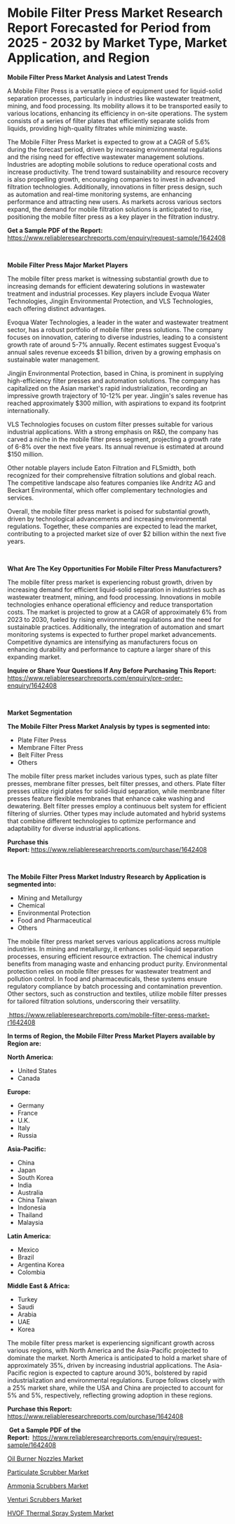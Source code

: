 <p><h1>Mobile Filter Press Market Research Report Forecasted for Period from 2025 -  2032 by Market Type, Market Application, and Region</h1></p><p><strong>Mobile Filter Press Market Analysis and Latest Trends</strong></p>
<p><p>A Mobile Filter Press is a versatile piece of equipment used for liquid-solid separation processes, particularly in industries like wastewater treatment, mining, and food processing. Its mobility allows it to be transported easily to various locations, enhancing its efficiency in on-site operations. The system consists of a series of filter plates that efficiently separate solids from liquids, providing high-quality filtrates while minimizing waste.</p><p>The Mobile Filter Press Market is expected to grow at a CAGR of 5.6% during the forecast period, driven by increasing environmental regulations and the rising need for effective wastewater management solutions. Industries are adopting mobile solutions to reduce operational costs and increase productivity. The trend toward sustainability and resource recovery is also propelling growth, encouraging companies to invest in advanced filtration technologies. Additionally, innovations in filter press design, such as automation and real-time monitoring systems, are enhancing performance and attracting new users. As markets across various sectors expand, the demand for mobile filtration solutions is anticipated to rise, positioning the mobile filter press as a key player in the filtration industry.</p></p>
<p><strong>Get a Sample PDF of the Report:&nbsp;</strong> <a href="https://www.reliableresearchreports.com/enquiry/request-sample/1642408?utm_campaign=11&utm_medium=2&utm_source=Github&utm_content=ia&utm_term=22022025&utm_id=mobile-filter-press">https://www.reliableresearchreports.com/enquiry/request-sample/1642408</a></p>
<p>&nbsp;</p>
<p><strong>Mobile Filter Press Major Market Players</strong></p>
<p><p>The mobile filter press market is witnessing substantial growth due to increasing demands for efficient dewatering solutions in wastewater treatment and industrial processes. Key players include Evoqua Water Technologies, Jingjin Environmental Protection, and VLS Technologies, each offering distinct advantages.</p><p>Evoqua Water Technologies, a leader in the water and wastewater treatment sector, has a robust portfolio of mobile filter press solutions. The company focuses on innovation, catering to diverse industries, leading to a consistent growth rate of around 5-7% annually. Recent estimates suggest Evoqua's annual sales revenue exceeds $1 billion, driven by a growing emphasis on sustainable water management.</p><p>Jingjin Environmental Protection, based in China, is prominent in supplying high-efficiency filter presses and automation solutions. The company has capitalized on the Asian market's rapid industrialization, recording an impressive growth trajectory of 10-12% per year. Jingjin's sales revenue has reached approximately $300 million, with aspirations to expand its footprint internationally.</p><p>VLS Technologies focuses on custom filter presses suitable for various industrial applications. With a strong emphasis on R&D, the company has carved a niche in the mobile filter press segment, projecting a growth rate of 6-8% over the next five years. Its annual revenue is estimated at around $150 million.</p><p>Other notable players include Eaton Filtration and FLSmidth, both recognized for their comprehensive filtration solutions and global reach. The competitive landscape also features companies like Andritz AG and Beckart Environmental, which offer complementary technologies and services.</p><p>Overall, the mobile filter press market is poised for substantial growth, driven by technological advancements and increasing environmental regulations. Together, these companies are expected to lead the market, contributing to a projected market size of over $2 billion within the next five years.</p></p>
<p>&nbsp;</p>
<p><strong>What Are The Key Opportunities For Mobile Filter Press Manufacturers?</strong></p>
<p><p>The mobile filter press market is experiencing robust growth, driven by increasing demand for efficient liquid-solid separation in industries such as wastewater treatment, mining, and food processing. Innovations in mobile technologies enhance operational efficiency and reduce transportation costs. The market is projected to grow at a CAGR of approximately 6% from 2023 to 2030, fueled by rising environmental regulations and the need for sustainable practices. Additionally, the integration of automation and smart monitoring systems is expected to further propel market advancements. Competitive dynamics are intensifying as manufacturers focus on enhancing durability and performance to capture a larger share of this expanding market.</p></p>
<p><strong>Inquire or Share Your Questions If Any Before Purchasing This Report:</strong> <a href="https://www.reliableresearchreports.com/enquiry/pre-order-enquiry/1642408?utm_campaign=11&utm_medium=2&utm_source=Github&utm_content=ia&utm_term=22022025&utm_id=mobile-filter-press">https://www.reliableresearchreports.com/enquiry/pre-order-enquiry/1642408</a></p>
<p>&nbsp;</p>
<p><strong>Market Segmentation</strong></p>
<p><strong>The Mobile Filter Press Market Analysis by types is segmented into:</strong></p>
<p><ul><li>Plate Filter Press</li><li>Membrane Filter Press</li><li>Belt Filter Press</li><li>Others</li></ul></p>
<p><p>The mobile filter press market includes various types, such as plate filter presses, membrane filter presses, belt filter presses, and others. Plate filter presses utilize rigid plates for solid-liquid separation, while membrane filter presses feature flexible membranes that enhance cake washing and dewatering. Belt filter presses employ a continuous belt system for efficient filtering of slurries. Other types may include automated and hybrid systems that combine different technologies to optimize performance and adaptability for diverse industrial applications.</p></p>
<p><strong>Purchase this Report:&nbsp;</strong><a href="https://www.reliableresearchreports.com/purchase/1642408?utm_campaign=11&utm_medium=2&utm_source=Github&utm_content=ia&utm_term=22022025&utm_id=mobile-filter-press">https://www.reliableresearchreports.com/purchase/1642408</a></p>
<p>&nbsp;</p>
<p><strong>The Mobile Filter Press Market Industry Research by Application is segmented into:</strong></p>
<p><ul><li>Mining and Metallurgy</li><li>Chemical</li><li>Environmental Protection</li><li>Food and Pharmaceutical</li><li>Others</li></ul></p>
<p><p>The mobile filter press market serves various applications across multiple industries. In mining and metallurgy, it enhances solid-liquid separation processes, ensuring efficient resource extraction. The chemical industry benefits from managing waste and enhancing product purity. Environmental protection relies on mobile filter presses for wastewater treatment and pollution control. In food and pharmaceuticals, these systems ensure regulatory compliance by batch processing and contamination prevention. Other sectors, such as construction and textiles, utilize mobile filter presses for tailored filtration solutions, underscoring their versatility.</p></p>
<p><a href="https://www.reliableresearchreports.com/mobile-filter-press-market-r1642408?utm_campaign=11&utm_medium=2&utm_source=Github&utm_content=ia&utm_term=22022025&utm_id=mobile-filter-press">&nbsp;https://www.reliableresearchreports.com/mobile-filter-press-market-r1642408</a></p>
<p><strong>In terms of Region, the Mobile Filter Press Market Players available by Region are:</strong></p>
<p>
    <p> <strong> North America: </strong>
        <ul>
            <li>United States</li>
            <li>Canada</li>
        </ul>
        </p> 
    <p> <strong> Europe: </strong>
        <ul>
            <li>Germany</li>
            <li>France</li>
            <li>U.K.</li>
            <li>Italy</li>
            <li>Russia</li>
        </ul>
        </p> 
    <p> <strong> Asia-Pacific: </strong>
        <ul>
            <li>China</li>
            <li>Japan</li>
            <li>South Korea</li>
            <li>India</li>
            <li>Australia</li>
            <li>China Taiwan</li>
            <li>Indonesia</li>
            <li>Thailand</li>
            <li>Malaysia</li>
        </ul>
        </p> 
    <p> <strong> Latin America: </strong>
        <ul>
            <li>Mexico</li>
            <li>Brazil</li>
            <li>Argentina Korea</li>
            <li>Colombia</li>
        </ul>
        </p> 
    <p> <strong> Middle East & Africa: </strong>
        <ul>
            <li>Turkey</li>
            <li>Saudi</li>
            <li>Arabia</li>
            <li>UAE</li>
            <li>Korea</li>
        </ul>
    </p>
    </p>
<p><p>The mobile filter press market is experiencing significant growth across various regions, with North America and the Asia-Pacific projected to dominate the market. North America is anticipated to hold a market share of approximately 35%, driven by increasing industrial applications. The Asia-Pacific region is expected to capture around 30%, bolstered by rapid industrialization and environmental regulations. Europe follows closely with a 25% market share, while the USA and China are projected to account for 5% and 5%, respectively, reflecting growing adoption in these regions.</p></p>
<p><strong>Purchase this Report: </strong><a href="https://www.reliableresearchreports.com/purchase/1642408?utm_campaign=11&utm_medium=2&utm_source=Github&utm_content=ia&utm_term=22022025&utm_id=mobile-filter-press">https://www.reliableresearchreports.com/purchase/1642408</a></p>
<p>&nbsp;<strong>Get a Sample PDF of the Report:&nbsp;&nbsp;</strong><a href="https://www.reliableresearchreports.com/enquiry/request-sample/1642408?utm_campaign=11&utm_medium=2&utm_source=Github&utm_content=ia&utm_term=22022025&utm_id=mobile-filter-press">https://www.reliableresearchreports.com/enquiry/request-sample/1642408</a></p>
<p><strong></strong></p>
<p><p><a href="https://github.com/ziwersekos/Market-Research-Report-List-1/blob/main/oil-burner-nozzles-market.md?utm_campaign=11&utm_medium=2&utm_source=Github&utm_content=ia&utm_term=22022025&utm_id=mobile-filter-press">Oil Burner Nozzles Market</a></p><p><a href="https://github.com/raquinyagua/Market-Research-Report-List-1/blob/main/particulate-scrubber-market.md?utm_campaign=11&utm_medium=2&utm_source=Github&utm_content=ia&utm_term=22022025&utm_id=mobile-filter-press">Particulate Scrubber Market</a></p><p><a href="https://github.com/ivvrgibi/Market-Research-Report-List-1/blob/main/ammonia-scrubbers-market.md?utm_campaign=11&utm_medium=2&utm_source=Github&utm_content=ia&utm_term=22022025&utm_id=mobile-filter-press">Ammonia Scrubbers Market</a></p><p><a href="https://github.com/domnikgisken/Market-Research-Report-List-1/blob/main/venturi-scrubbers-market.md?utm_campaign=11&utm_medium=2&utm_source=Github&utm_content=ia&utm_term=22022025&utm_id=mobile-filter-press">Venturi Scrubbers Market</a></p><p><a href="https://github.com/chinwonhanie/Market-Research-Report-List-1/blob/main/hvof-thermal-spray-system-market.md?utm_campaign=11&utm_medium=2&utm_source=Github&utm_content=ia&utm_term=22022025&utm_id=mobile-filter-press">HVOF Thermal Spray System Market</a></p></p>